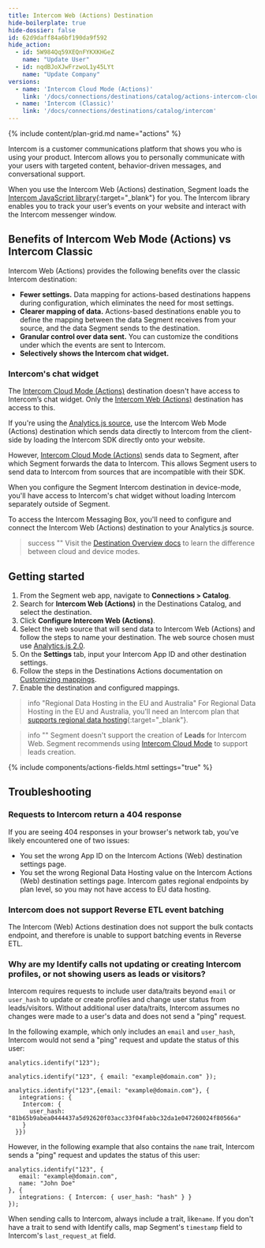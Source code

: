 ```yaml
---
title: Intercom Web (Actions) Destination
hide-boilerplate: true
hide-dossier: false
id: 62d9daff84a6bf190da9f592
hide_action:
  - id: 5W984Qq59XEQnFYKXKHGeZ
    name: "Update User"
  - id: nqdBJoXJwFrzwoL1y45LYt
    name: "Update Company"
versions:
  - name: 'Intercom Cloud Mode (Actions)'
    link: '/docs/connections/destinations/catalog/actions-intercom-cloud'
  - name: 'Intercom (Classic)'
    link: '/docs/connections/destinations/catalog/intercom'
---
```


{% include content/plan-grid.md name="actions" %}

Intercom is a customer communications platform that shows you who is using your product. Intercom allows you to personally communicate with your users with targeted content, behavior-driven messages, and conversational support.

When you use the Intercom Web (Actions) destination, Segment loads the [Intercom JavaScript library](https://developers.intercom.com/installing-intercom/docs/intercom-for-web){:target="_blank"} for you. The Intercom library enables you to track your user’s events on your website and interact with the Intercom messenger window.

## Benefits of Intercom Web Mode (Actions) vs Intercom Classic
Intercom Web (Actions) provides the following benefits over the classic Intercom destination:

- **Fewer settings.** Data mapping for actions-based destinations happens during configuration, which eliminates the need for most settings.
- **Clearer mapping of data.** Actions-based destinations enable you to define the mapping between the data Segment receives from your source, and the data Segment sends to the destination.
- **Granular control over data sent.** You can customize the conditions under which the events are sent to Intercom.
- **Selectively shows the Intercom chat widget.**
  
### Intercom's chat widget

The [Intercom Cloud Mode (Actions)](/docs/connections/destinations/catalog/actions-intercom-cloud/) destination doesn't have access to Intercom’s chat widget. Only the [Intercom Web (Actions)](/docs/connections/destinations/catalog/actions-intercom-web/) destination has access to this.

If you're using the [Analytics.js source](/docs/connections/sources/catalog/libraries/website/javascript/), use the Intercom Web Mode (Actions) destination which sends data directly to Intercom from the client-side by loading the Intercom SDK directly onto your website. 

However, [Intercom Cloud Mode (Actions)](/docs/connections/destinations/catalog/actions-intercom-cloud/) sends data to Segment, after which Segment forwards the data to Intercom. This allows Segment users to send data to Intercom from sources that are incompatible with their SDK. 

When you configure the Segment Intercom destination in device-mode, you'll have access to Intercom's chat widget without loading Intercom separately outside of Segment.

To access the Intercom Messaging Box, you'll need to configure and connect the Intercom Web (Actions) destination to your Analytics.js source.

> success ""
> Visit the [Destination Overview docs](/docs/connections/destinations/#connection-modes) to learn the difference between cloud and device modes.

## Getting started

1. From the Segment web app, navigate to **Connections > Catalog**.
2. Search for **Intercom Web (Actions)** in the Destinations Catalog, and select the destination.
3. Click **Configure Intercom Web (Actions)**.
4. Select the web source that will send data to Intercom Web (Actions) and follow the steps to name your destination. The web source chosen must use [Analytics.js 2.0](/docs/connections/sources/catalog/libraries/website/javascript/).
5. On the **Settings** tab, input your Intercom App ID and other destination settings.
6. Follow the steps in the Destinations Actions documentation on [Customizing mappings](/docs/connections/destinations/actions/#customize-mappings).
7. Enable the destination and configured mappings.

> info "Regional Data Hosting in the EU and Australia"
> For Regional Data Hosting in the EU and Australia, you'll need an Intercom plan that [supports regional data hosting](https://www.intercom.com/help/en/articles/5778275-additional-details-on-intercom-regional-data-hosting){:target="_blank"}.

> info ""
> Segment doesn't support the creation of **Leads** for Intercom Web. Segment recommends using [Intercom Cloud Mode](/docs/connections/destinations/catalog/actions-intercom-cloud/) to support leads creation.

{% include components/actions-fields.html settings="true" %}

## Troubleshooting

### Requests to Intercom return a 404 response
If you are seeing 404 responses in your browser's network tab, you've likely encountered one of two issues:

- You set the wrong App ID on the Intercom Actions (Web) destination settings page.
- You set the wrong Regional Data Hosting value on the Intercom Actions (Web) destination settings page. Intercom gates regional endpoints by plan level, so you may not have access to EU data hosting.

### Intercom does not support Reverse ETL event batching
The Intercom (Web) Actions destination does not support the bulk contacts endpoint, and therefore is unable to support batching events in Reverse ETL.

### Why are my Identify calls not updating or creating Intercom profiles, or not showing users as leads or visitors?
Intercom requires requests to include user data/traits beyond `email` or `user_hash` to update or create profiles and change user status from leads/visitors. Without additional user data/traits, Intercom assumes no changes were made to a user's data and does not send a "ping" request.

In the following example, which only includes an `email` and `user_hash`, Intercom would not send a "ping" request and update the status of this user:

```
analytics.identify("123");

analytics.identify("123", { email: "example@domain.com" });

analytics.identify("123",{email: "example@domain.com"}, {
   integrations: {
    Intercom: {
      user_hash: "81b65b9abea0444437a5d92620f03acc33f04fabbc32da1e047260024f80566a"
    }
  }})
```

However, in the following example that also contains the `name` trait, Intercom sends a "ping" request and updates the status of this user:

```
analytics.identify("123", {
   email: "example@domain.com",
   name: "John Doe"
}, {
   integrations: { Intercom: { user_hash: "hash" } }
});
```

When sending calls to Intercom, always include a trait, like`name`. If you don't have a trait to send with Identify calls, map Segment's `timestamp` field to Intercom's `last_request_at` field.
